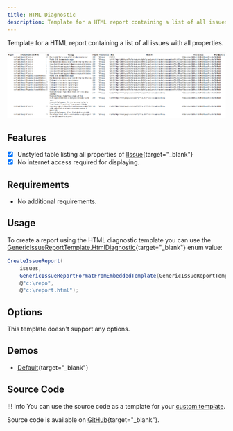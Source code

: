```yaml
---
title: HTML Diagnostic
description: Template for a HTML report containing a list of all issues with all properties.
---
```


Template for a HTML report containing a list of all issues with all properties.

![HTML Diagnostic](htmldiagnostic01.png "HTML Diagnostic")

## Features

- [x] Unstyled table listing all properties of [IIssue](https://cakebuild.net/api/Cake.Issues/IIssue/){target="_blank"}
- [x] No internet access required for displaying.

## Requirements

* No additional requirements.

## Usage

To create a report using the HTML diagnostic template you can use the
[GenericIssueReportTemplate.HtmlDiagnostic](https://cakebuild.net/api/Cake.Issues.Reporting.Generic/GenericIssueReportTemplate/4F88BD05){target="_blank"}
enum value:

```csharp
CreateIssueReport(
    issues,
    GenericIssueReportFormatFromEmbeddedTemplate(GenericIssueReportTemplate.HtmlDiagnostic),
    @"c:\repo",
    @"c:\report.html");
```

## Options

This template doesn't support any options.

## Demos

* [Default](htmldiagnostic-demo-default.html){target="_blank"}

## Source Code

!!! info
    You can use the source code as a template for your [custom template].

Source code is available on [GitHub](https://github.com/cake-contrib/Cake.Issues.Reporting.Generic/blob/develop/src/Cake.Issues.Reporting.Generic/Templates/Diagnostic.cshtml){target="_blank"}.

[custom template]: ../examples/custom-template.md
